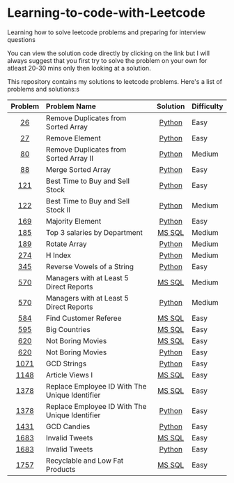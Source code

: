 

# Learning-to-code-with-Leetcode

Learning how to solve leetcode problems and preparing for interview questions

You can view the solution code directly by clicking on the link but I will always suggest that you first try to solve the problem on your own for atleast 20-30 mins only then looking at a solution.

This repository contains my solutions to leetcode problems. Here's a list of problems and solutions:s

|                                       Problem                                       | Problem Name                                   |                                 Solution                                 | Difficulty |
| :---------------------------------------------------------------------------------: | :--------------------------------------------- | :----------------------------------------------------------------------: | :--------- |
|        [26](https://leetcode.com/problems/remove-duplicates-from-sorted-array/)        | Remove Duplicates from Sorted Array            |        [Python](Solutions\26-Remove-Duplicates-from-Sorted-Array.py)        | Easy       |
|                  [27](https://leetcode.com/problems/remove-element/)                  | Remove Element                                 |                  [Python](Solutions\27-Remove-Element.py)                  | Easy       |
|      [80](https://leetcode.com/problems/remove-duplicates-from-sorted-array-ii/)      | Remove Duplicates from Sorted Array II         |      [Python](Solutions\80-Remove-Duplicates-from-Sorted-Array-II.py)      | Medium     |
|                [88](https://leetcode.com/problems/merge-sorted-array/)                | Merge Sorted Array                             |                [Python](Solutions\88-Merge-Sorted-Array.py)                | Easy       |
|         [121](https://leetcode.com/problems/best-time-to-buy-and-sell-stock/)         | Best Time to Buy and Sell Stock                |         [Python](Solutions\121-Best-Time-to-Buy-and-Sell-Stock.py)         | Easy       |
|        [122](https://leetcode.com/problems/best-time-to-buy-and-sell-stock-ii/)        | Best Time to Buy and Sell Stock II             |        [Python](Solutions\122-Best-Time-to-Buy-and-Sell-Stock-II.py)        | Medium     |
|       [169](https://leetcode.com/problems/remove-duplicates-from-sorted-array/)       | Majority Element                               |                 [Python](Solutions\169-Majority-Element.py)                 | Easy       |
|          [185](https://leetcode.com/problems/department-top-three-salaries/)          | Top 3 salaries by Department                   |          [MS SQL](Solutions\185-Department-Top-Three-Salaries.sql)          | Medium     |
|                   [189](https://leetcode.com/problems/rotate-array/)                   | Rotate Array                                   |                   [Python](Solutions\189-Rotate-Array.py)                   | Medium     |
|                     [274](https://leetcode.com/problems/h-index/)                     | H Index                                        |                     [Python](Solutions\274-H-lndex.py)                     | Medium     |
| [345](https://leetcode.com/problems/reverse-vowels-of-a-string/) | Reverse Vowels of a String        |     [Python](Solutions\345-Reverse-Vowels-of-a-String.py)     | Easy     |
|     [570](https://leetcode.com/problems/managers-with-at-least-5-direct-reports/)     | Managers with at Least 5 Direct Reports        |     [MS SQL](Solutions\570-Managers-with-at-Least-5-Direct-Reports.sql)     | Medium     |
|     [570](https://leetcode.com/problems/managers-with-at-least-5-direct-reports/)     | Managers with at Least 5 Direct Reports        |     [Python](Solutions\570-Managers-with-at-Least-5-Direct-Reports.py)     | Medium     |
|              [584](https://leetcode.com/problems/find-customer-referee/)              | Find Customer Referee                          |              [MS SQL](Solutions\584-Find-Customer-Referee.sql)              | Easy       |
|                  [595](https://leetcode.com/problems/big-countries/)                  | Big Countries                                  |                  [MS SQL](Solutions\595-Big-Countries.sql)                  | Easy       |
|                [620](https://leetcode.com/problems/not-boring-movies/)                | Not Boring Movies                              |                [MS SQL](Solutions\620-Not-Boring-Movies.sql)                | Easy       |
|                [620](https://leetcode.com/problems/not-boring-movies/)                | Not Boring Movies                              |                [Python](Solutions\620-Not-Boring-Movies.py)                | Easy       |
|       [1071](https://leetcode.com/problems/greatest-common-divisor-of-strings/)       | GCD Strings                                    |       [Python](Solutions\1071-Greatest-Common-Divisor-of-Strings.py)       | Easy       |
|                 [1148](https://leetcode.com/problems/article-views-i/)                | Article Views I                                |                [MS SQL](Solutions\1148-Article-Views-I.SQL)                | Easy       |
| [1378](https://leetcode.com/problems/replace-employee-id-with-the-unique-identifier/) | Replace Employee ID With The Unique Identifier | [MS SQL](Solutions\1378-Replace-Employee-ID-With-The-Unique-Identifier.sql) | Easy       |
| [1378](https://leetcode.com/problems/replace-employee-id-with-the-unique-identifier/) | Replace Employee ID With The Unique Identifier | [Python](Solutions\1378-Replace-Employee-ID-With-The-Unique-Identifier.py) | Easy       |
|    [1431](https://leetcode.com/problems/kids-with-the-greatest-number-of-candies/)    | GCD Candies                                    |    [Python](Solutions\1431-Kids-With-the-Greatest-Number-of-Candies.py)    | Easy       |
|                 [1683](https://leetcode.com/problems/invalid-tweets/)                 | Invalid Tweets                                 |                 [MS SQL](Solutions\1683-Invalid-Tweets.sql)                 | Easy       |
|                 [1683](https://leetcode.com/problems/invalid-tweets/)                 | Invalid Tweets                                 |                 [Python](Solutions\1683-Invalid-Tweets.py)                 | Easy       |
|         [1757](https://leetcode.com/problems/recyclable-and-low-fat-products/)        | Recyclable and Low Fat Products                |        [MS SQL](Solutions\1757-Recyclable-and-Low-Fat-Products.sql)        | Easy       |
